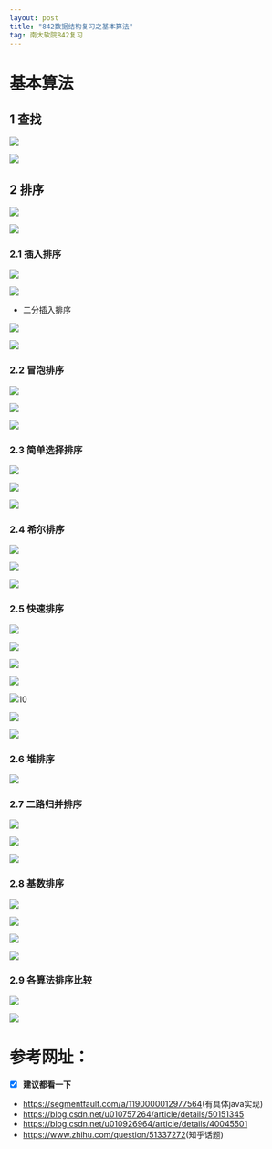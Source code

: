 ```yaml
---
layout: post
title: "842数据结构复习之基本算法"
tag: 南大软院842复习
---
```





# 基本算法

## 1 查找

![](https://ws1.sinaimg.cn/large/e93305edly1fx21qxjg0fj20hp0dm3z7.jpg)

![](https://ws1.sinaimg.cn/large/e93305edly1fx21tjc17dj20d9054748.jpg)

## 2 排序 

![](https://ws1.sinaimg.cn/large/e93305edly1fx21mea2yoj20iz09hjrx.jpg)

![](https://ws1.sinaimg.cn/large/e93305edly1fx21nluaa1j20i1050dgb.jpg)



### 2.1 插入排序

![](https://ws1.sinaimg.cn/large/e93305edly1fx21o44fqvj20hk08odfz.jpg)

![](https://ws1.sinaimg.cn/large/e93305edly1fx21odbpklj20h80cqgm4.jpg)

- 二分插入排序

![](https://ws1.sinaimg.cn/large/e93305edly1fx21pxv51bj20i906ddfz.jpg)

![](https://ws1.sinaimg.cn/large/e93305edly1fx21q4y6trj20i60bj3z2.jpg)





### 2.2 冒泡排序

![](https://ws1.sinaimg.cn/large/e93305edly1fx21wnc0qej20d0065aaf.jpg)

![](https://ws1.sinaimg.cn/large/e93305edly1fx21x2mg9nj20fy0an3z4.jpg)

![](https://ws1.sinaimg.cn/large/e93305edly1fx21xcn43rj20ei09cglw.jpg)



### 2.3 简单选择排序

![](https://ws1.sinaimg.cn/large/e93305edly1fx221almyuj20i70b7753.jpg)

![](https://ws1.sinaimg.cn/large/e93305edly1fx221o4c69j20f505yglq.jpg)

![](https://ws1.sinaimg.cn/large/e93305edly1fx2266z76wj20ha039q2z.jpg)



### 2.4 希尔排序

![](https://ws1.sinaimg.cn/large/e93305edly1fx21tsa32aj20ff0clmxg.jpg)

![](https://ws1.sinaimg.cn/large/e93305edly1fx21u4m1wyj20i30ca3z4.jpg)

![](https://ws1.sinaimg.cn/large/e93305edly1fx21uctgdnj20gw05a0t0.jpg)



### 2.5 快速排序

![](https://ws1.sinaimg.cn/large/e93305edly1fx21xpym12j20gr0983z7.jpg)

![](https://ws1.sinaimg.cn/large/e93305edly1fx21xy90wej20g40anq3d.jpg)

![](https://ws1.sinaimg.cn/large/e93305edly1fx21y73dyij20ee0bdjrm.jpg)

![](https://ws1.sinaimg.cn/large/e93305edly1fx21yhsqeoj20io064dg4.jpg)

![](https://ws1.sinaimg.cn/large/e93305edly1fx21ysbqvij20ig0bzt9j.jpg)10

![](https://ws1.sinaimg.cn/large/e93305edly1fx21zw9e6wj20fu09yt96.jpg)

![](https://ws1.sinaimg.cn/large/e93305edly1fx2210mz0uj20gx0am74q.jpg)



### 2.6 堆排序

![](https://ws1.sinaimg.cn/large/e93305edly1fx226f78wtj20gq0a4js2.jpg)





### 2.7 二路归并排序

![](https://ws1.sinaimg.cn/large/e93305edly1fx226xlcunj20ip0bt0tm.jpg)

![](https://ws1.sinaimg.cn/large/e93305edly1fx2277r90dj20i50dk3zl.jpg)

![](https://ws1.sinaimg.cn/large/e93305edly1fx227v0y7cj20hq07pjrs.jpg)



### 2.8 基数排序

![](https://ws1.sinaimg.cn/large/e93305edly1fx228faorlj20fk05bq30.jpg)

![](https://ws1.sinaimg.cn/large/e93305edly1fx228rzvd8j20hu0cvgmc.jpg)

![](https://ws1.sinaimg.cn/large/e93305edly1fx229555ixj20hj06y74g.jpg)

![](https://ws1.sinaimg.cn/large/e93305edly1fx229c91x6j20fx09ojru.jpg)



### 2.9 各算法排序比较

![](https://ws1.sinaimg.cn/large/e93305edly1fx22ciw603j20x80mj0uy.jpg)

![](https://ws1.sinaimg.cn/large/e93305edly1fx22f37nw6j20x90axmy9.jpg)

# 参考网址：

- [x] **建议都看一下**

- <https://segmentfault.com/a/1190000012977564>(有具体java实现)
- <https://blog.csdn.net/u010757264/article/details/50151345>
- <https://blog.csdn.net/u010926964/article/details/40045501>
- <https://www.zhihu.com/question/51337272>(知乎话题)